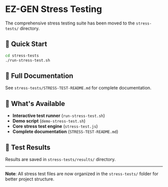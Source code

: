 # EZ-GEN Stress Testing

The comprehensive stress testing suite has been moved to the `stress-tests/` directory.

## 🚀 Quick Start

```bash
cd stress-tests
./run-stress-test.sh
```

## 📖 Full Documentation

See `stress-tests/STRESS-TEST-README.md` for complete documentation.

## 🎯 What's Available

- **Interactive test runner** (`run-stress-test.sh`)
- **Demo script** (`demo-stress-test.sh`) 
- **Core stress test engine** (`stress-test.js`)
- **Complete documentation** (`STRESS-TEST-README.md`)

## 📁 Test Results

Results are saved in `stress-tests/results/` directory.

---

**Note**: All stress test files are now organized in the `stress-tests/` folder for better project structure.
